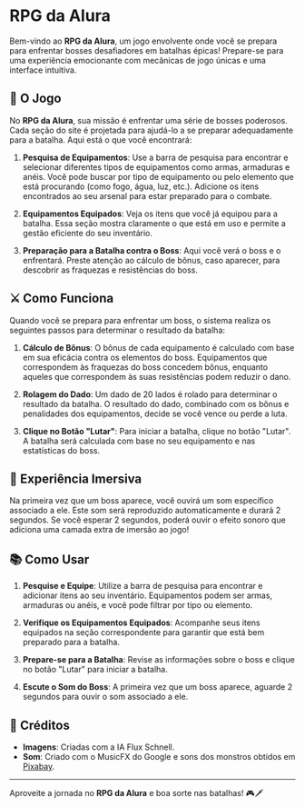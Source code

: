# RPG da Alura

Bem-vindo ao **RPG da Alura**, um jogo envolvente onde você se prepara para enfrentar bosses desafiadores em batalhas épicas! Prepare-se para uma experiência emocionante com mecânicas de jogo únicas e uma interface intuitiva.

## 🚀 O Jogo

No **RPG da Alura**, sua missão é enfrentar uma série de bosses poderosos. Cada seção do site é projetada para ajudá-lo a se preparar adequadamente para a batalha. Aqui está o que você encontrará:

1. **Pesquisa de Equipamentos**: Use a barra de pesquisa para encontrar e selecionar diferentes tipos de equipamentos como armas, armaduras e anéis. Você pode buscar por tipo de equipamento ou pelo elemento que está procurando (como fogo, água, luz, etc.). Adicione os itens encontrados ao seu arsenal para estar preparado para o combate.

2. **Equipamentos Equipados**: Veja os itens que você já equipou para a batalha. Essa seção mostra claramente o que está em uso e permite a gestão eficiente do seu inventário.

3. **Preparação para a Batalha contra o Boss**: Aqui você verá o boss e o enfrentará. Preste atenção ao cálculo de bônus, caso aparecer, para descobrir as fraquezas e resistências do boss.

## ⚔️ Como Funciona

Quando você se prepara para enfrentar um boss, o sistema realiza os seguintes passos para determinar o resultado da batalha:

1. **Cálculo de Bônus**: O bônus de cada equipamento é calculado com base em sua eficácia contra os elementos do boss. Equipamentos que correspondem às fraquezas do boss concedem bônus, enquanto aqueles que correspondem às suas resistências podem reduzir o dano.

2. **Rolagem do Dado**: Um dado de 20 lados é rolado para determinar o resultado da batalha. O resultado do dado, combinado com os bônus e penalidades dos equipamentos, decide se você vence ou perde a luta.

3. **Clique no Botão "Lutar"**: Para iniciar a batalha, clique no botão "Lutar". A batalha será calculada com base no seu equipamento e nas estatísticas do boss.

## 🎵 Experiência Imersiva

Na primeira vez que um boss aparece, você ouvirá um som específico associado a ele. Este som será reproduzido automaticamente e durará 2 segundos. Se você esperar 2 segundos, poderá ouvir o efeito sonoro que adiciona uma camada extra de imersão ao jogo!

## 📚 Como Usar

1. **Pesquise e Equipe**: Utilize a barra de pesquisa para encontrar e adicionar itens ao seu inventário. Equipamentos podem ser armas, armaduras ou anéis, e você pode filtrar por tipo ou elemento.

2. **Verifique os Equipamentos Equipados**: Acompanhe seus itens equipados na seção correspondente para garantir que está bem preparado para a batalha.

3. **Prepare-se para a Batalha**: Revise as informações sobre o boss e clique no botão "Lutar" para iniciar a batalha.

4. **Escute o Som do Boss**: A primeira vez que um boss aparece, aguarde 2 segundos para ouvir o som associado a ele.

## 🎨 Créditos

- **Imagens**: Criadas com a IA Flux Schnell.
- **Som**: Criado com o MusicFX do Google e sons dos monstros obtidos em [Pixabay](https://pixabay.com/pt/).
  
---

Aproveite a jornada no **RPG da Alura** e boa sorte nas batalhas! 🎮🗡️

